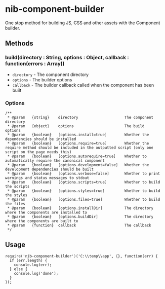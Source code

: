 # nib-component-builder

One stop method for building JS, CSS and other assets with the Component builder.

## Methods

### build(directory : String, options : Object, callback : function(errors : Array))

 - `directory`  - The component directory
 - `options`    - The builder options
 - `callback`   - The builder callback called when the component has been built
 
### Options

    /**
     * @param   {string}    directory                     The component directory
     * @param   {object}    options                       The build options
     * @param   {boolean}   [options.install=true]        Whether the dependencies should be installed
     * @param   {boolean}   [options.require=true]        Whether the require method should be included in the outputted script (only one script on the page needs this)
     * @param   {boolean}   [options.autorequire=true]    Whether to automatically require the canonical component
     * @param   {boolean}   [options.development=false]   Whether the development dependencies should be built
     * @param   {boolean}   [options.verbose=false]       Whether to print warnings and status messages to stdout
     * @param   {boolean}   [options.scripts=true]        Whether to build the scripts
     * @param   {boolean}   [options.styles=true]         Whether to build the styles
     * @param   {boolean}   [options.files=true]          Whether to build the files
     * @param   {boolean}   [options.installDir]          The directory where the components are installed to
     * @param   {boolean}   [options.buildDir]            The directory where the components are built to
     * @param   {function}  callback                      The callback
     */

## Usage
    
    require('nib-component-builder')('C:\\temp\\app', {}, function(err) {
      if (err.length) {
        console.log(err);
      } else {
        console.log('done');
      }
    });
    